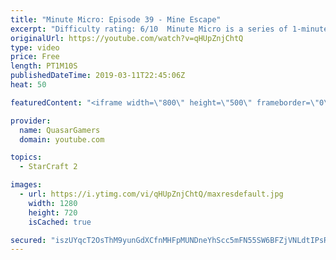 ```yaml
---
title: "Minute Micro: Episode 39 - Mine Escape"
excerpt: "Difficulty rating: 6/10  Minute Micro is a series of 1-minute videos explaining how to perform common micro techniques. This episode is on running from mine drops.  twitch.tv/Quasarprintf"
originalUrl: https://youtube.com/watch?v=qHUpZnjChtQ
type: video
price: Free
length: PT1M10S
publishedDateTime: 2019-03-11T22:45:06Z
heat: 50

featuredContent: "<iframe width=\"800\" height=\"500\" frameborder=\"0\" src=\"https://www.youtube.com/embed/qHUpZnjChtQ\" allow=\"accelerometer; autoplay; encrypted-media; gyroscope; picture-in-picture\" allowfullscreen></iframe>"

provider:
  name: QuasarGamers
  domain: youtube.com

topics:
  - StarCraft 2

images:
  - url: https://i.ytimg.com/vi/qHUpZnjChtQ/maxresdefault.jpg
    width: 1280
    height: 720
    isCached: true

secured: "iszUYqcT2OsThM9yunGdXCfnMHFpMUNDneYhScc5mFN55SW6BFZjVNLdtIPsRUH7xnIy0APRvCDjzSJUK2AGzSUQIKU1D7bacQU/ftl8x8snZ/p1qx+Sy2luJ/206TRFA36a0Udu0JpPenmaSLXojEOR3Uk5nDsmnb4omu0fTHPu3uZQsaoon/b+cClGDUzKKQbBE/4gVvSnusN1YCTp3P8wjdqbzIMr1WsVNzUWpax9bZECV8DHgUOlZeLtL6g8Eq6rV+Zzurchp6yVaXnSeYJhe+IA3weNqVEEsITk3FrMEfOuHRZUsQJKOJzBfUhV9POufVkjuR81IRlbEgUjj3y3eDpM0aDtcf2GM0r3kMBIr1pu2frQvEQyReVlb5IPY2jO81KhXF+z1iY5wnzpx+0fvOXsGCOagm86whlCdX4=;wi/pcf1XSv8bEZC1Ui8pvQ=="
---
```


